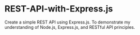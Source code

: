 # REST-API-with-Express.js
Create a simple REST API using Express.js. To demonstrate my understanding of Node.js, Express.js, and RESTful API principles.
